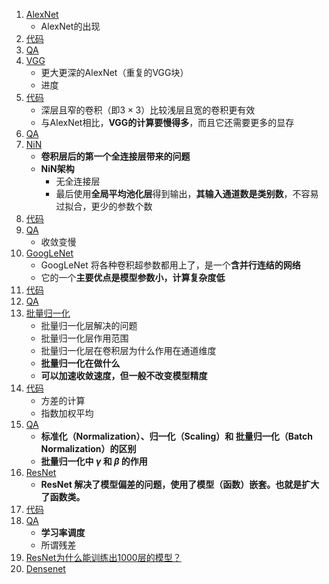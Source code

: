 1. [AlexNet](1.AlexNet.ipynb)
    - AlexNet的出现
2. [代码](2.代码.ipynb)
3. [QA](3.QA.ipynb)
4. [VGG](4.VGG.ipynb)
    - 更大更深的AlexNet（重复的VGG块）
    - 进度
5. [代码](5.代码.ipynb)
    - 深层且窄的卷积（即$3 \times 3$）比较浅层且宽的卷积更有效
    - 与AlexNet相比，**VGG的计算要慢得多**，而且它还需要更多的显存
6. [QA](6.QA.ipynb)
7. [NiN](7.NiN.ipynb)
    - **卷积层后的第一个全连接层带来的问题**
    -  **NiN架构**
        - 无全连接层
        - 最后使用**全局平均池化层**得到输出，**其输入通道数是类别数**，不容易过拟合，更少的参数个数
8. [代码](8.代码.ipynb)
9. [QA](9.QA.ipynb)
    - 收敛变慢
10. [GoogLeNet](10.GoogLeNet.ipynb)
    - GoogLeNet 将各种卷积超参数都用上了，是一个**含并行连结的网络**
    - 它的一个**主要优点是模型参数小，计算复杂度低**
11. [代码](11.代码.ipynb)
12. [QA](12.QA.ipynb)
13. [批量归一化](13.批量归一化.ipynb)
    - 批量归一化层解决的问题
    - 批量归一化层作用范围
    - 批量归一化层在卷积层为什么作用在通道维度
    - **批量归一化在做什么**
    - **可以加速收敛速度，但一般不改变模型精度**
14. [代码](14.代码.ipynb)
    - 方差的计算
    - 指数加权平均
15. [QA](15.QA.ipynb)
    - **标准化（Normalization）、归一化（Scaling）和 批量归一化（Batch Normalization）的区别**
    - **批量归一化中 $\gamma$ 和 $\beta$ 的作用**
16. [ResNet](16.ResNet.ipynb)
    - **ResNet 解决了模型偏差的问题，使用了模型（函数）嵌套。也就是扩大了函数类。**
17. [代码](17.代码.ipynb)
18. [QA](18.QA.ipynb)
    - **学习率调度**
    - 所谓残差
19. [ResNet为什么能训练出1000层的模型？](19.ResNet为什么能训练出1000层的模型.ipynb)
20. [Densenet](20.densenet.ipynb)